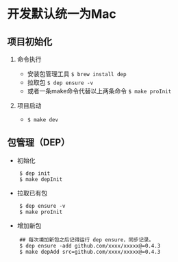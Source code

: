 开发默认统一为Mac
====

## 项目初始化
1. 命令执行
    
    - 安装包管理工具 `$ brew install dep`
    - 拉取包 `$ dep ensure -v` 
    - 或者一条make命令代替以上两条命令 `$ make proInit`

1. 项目启动

    - `$ make dev`

## 包管理（DEP）

* 初始化

```
    $ dep init
    $ make depInit
```

* 拉取已有包
   
```
    $ dep ensure -v
    $ make proInit
```

* 增加新包
   
```
    ## 每次境加新包之后记得运行 dep ensure，同步记录。
    $ dep ensure -add github.com/xxxx/xxxxx@=0.4.3
    $ make depAdd src=github.com/xxxx/xxxxx@=0.4.3
```

